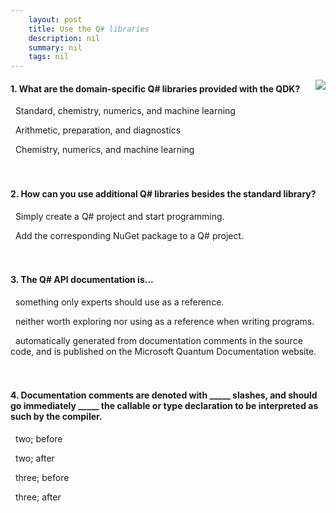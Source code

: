 ```yaml
---
    layout: post
    title: Use the Q# libraries 
    description: nil
    summary: nil
    tags: nil
---
```



 <a target="_blank" href="https://docs.microsoft.com/en-us/learn/modules/use-qsharp-libraries/7-knowledge-check/"><i class="fas fa-external-link-alt"></i> </a>
 <img align="right" src="https://docs.microsoft.com/en-us/learn/achievements/quantum/use-quantum-libraries.svg">
####  1. What are the domain-specific Q# libraries provided with the QDK?


<i class='far fa-square'></i> &nbsp;&nbsp;Standard, chemistry, numerics, and machine learning

<i class='far fa-square'></i> &nbsp;&nbsp;Arithmetic, preparation, and diagnostics

<i class='fas fa-check-square' style='color: Dodgerblue;'></i> &nbsp;&nbsp;Chemistry, numerics, and machine learning
<br />
<br />
<br />

####  2. How can you use additional Q# libraries besides the standard library?


<i class='far fa-square'></i> &nbsp;&nbsp;Simply create a Q# project and start programming.

<i class='fas fa-check-square' style='color: Dodgerblue;'></i> &nbsp;&nbsp;Add the corresponding NuGet package to a Q# project.
<br />
<br />
<br />

####  3. The Q# API documentation is...


<i class='far fa-square'></i> &nbsp;&nbsp;something only experts should use as a reference.

<i class='far fa-square'></i> &nbsp;&nbsp;neither worth exploring nor using as a reference when writing programs.

<i class='fas fa-check-square' style='color: Dodgerblue;'></i> &nbsp;&nbsp;automatically generated from documentation comments in the source code, and is published on the Microsoft Quantum Documentation website.
<br />
<br />
<br />

####  4. Documentation comments are denoted with _____ slashes, and should go immediately _____ the callable or type declaration to be interpreted as such by the compiler.


<i class='far fa-square'></i> &nbsp;&nbsp;two; before

<i class='far fa-square'></i> &nbsp;&nbsp;two; after

<i class='fas fa-check-square' style='color: Dodgerblue;'></i> &nbsp;&nbsp;three; before

<i class='far fa-square'></i> &nbsp;&nbsp;three; after
<br />
<br />
<br />
